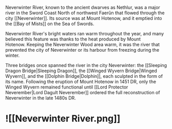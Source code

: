 Neverwinter River, known to the ancient dwarves as Nethlur, was a major river in the Sword Coast North of northwest Faerûn that flowed through the city [[Neverwinter]]. Its source was at Mount Hotenow, and it emptied into the [[Bay of Mists]] on the Sea of Swords.

Neverwinter River's bright waters ran warm throughout the year, and many believed this feature was thanks to the heat produced by Mount Hotenow. Keeping the Neverwinter Wood area warm, it was the river that prevented the city of Neverwinter or its harbour from freezing during the winter.

Three bridges once spanned the river in the city Neverwinter: the [[Sleeping Dragon Bridge|Sleeping Dragon]], the [[Winged Wyvern Bridge|Winged Wyvern]], and the [[Dolphin Bridge|Dolphin]], each sculpted in the form of its name. Following the eruption of Mount Hotenow in 1451 DR, only the Winged Wyvern remained functional until [[Lord Protector Neverember|Lord Dagult Neverember]] ordered the full reconstruction of Neverwinter in the late 1480s DR.
# ![[Neverwinter River.png]]